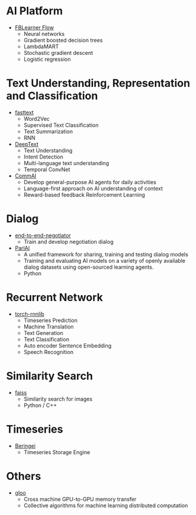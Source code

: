 # AI Platform

* [FBLearner Flow](https://code.facebook.com/posts/1072626246134461/introducing-fblearner-flow-facebook-s-ai-backbone/)
    * Neural networks
    * Gradient boosted decision trees
    * LambdaMART
    * Stochastic gradient descent
    * Logistic regression

# Text Understanding, Representation and Classification

* [fasttext](https://code.facebook.com/posts/1438652669495149/fair-open-sources-fasttext/)
    * Word2Vec
    * Supervised Text Classification
    * Text Summarization
    * RNN
* [DeepText](https://code.facebook.com/posts/181565595577955/introducing-deeptext-facebook-s-text-understanding-engine/)
    * Text Understanding
    * Intent Detection
    * Multi-language text understanding
    * Temporal ConvNet
* [CommAI](https://research.fb.com/downloads/commai/)
    * Develop general-purpose AI agents for daily activities
    * Language-first approach on AI understanding of context
    * Reward-based feedback Reinforcement Learning
    
# Dialog

* [end-to-end-negotiator](https://github.com/facebookresearch/end-to-end-negotiator)
    * Train and develop negotiation dialog
* [ParlAI](https://research.fb.com/downloads/parlai/)
    * A unified framework for sharing, training and testing dialog models
    * Training and evaluating AI models on a variety of openly available dialog datasets using open-sourced learning agents.
    * Python

# Recurrent Network

* [torch-rnnlib](https://github.com/facebookresearch/torch-rnnlib)
    * Timeseries Prediction
    * Machine Translation
    * Text Generation
    * Text Classification
    * Auto encoder Sentence Embedding
    * Speech Recognition
    
# Similarity Search

* [faiss](https://code.facebook.com/posts/1373769912645926/faiss-a-library-for-efficient-similarity-search/)
    * Similarity search for images
    * Python / C++

# Timeseries

* [Beringei](https://code.facebook.com/posts/952820474848503/beringei-a-high-performance-time-series-storage-engine/)
    * Timeseries Storage Engine
   
# Others

* [gloo](https://github.com/facebookincubator/gloo)
    * Cross machine GPU-to-GPU memory transfer
    * Collective algorithms for machine learning distributed computation
    
